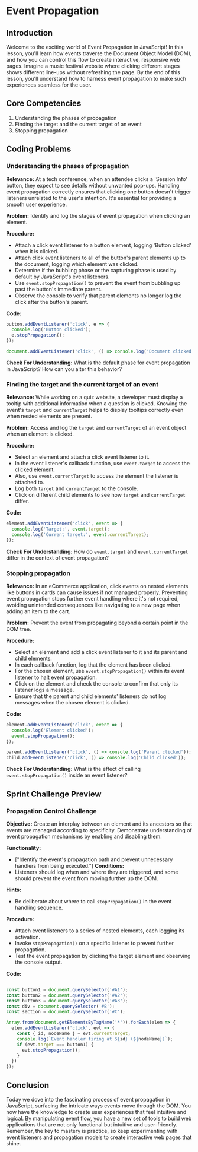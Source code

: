 # Event Propagation

## Introduction

Welcome to the exciting world of Event Propagation in JavaScript! In this lesson, you'll learn how events traverse the Document Object Model (DOM), and how you can control this flow to create interactive, responsive web pages. Imagine a music festival website where clicking different stages shows different line-ups without refreshing the page. By the end of this lesson, you'll understand how to harness event propagation to make such experiences seamless for the user.
## Core Competencies

1. Understanding the phases of propagation
2. Finding the target and the current target of an event
3. Stopping propagation
## Coding Problems
### Understanding the phases of propagation

**Relevance:** At a tech conference, when an attendee clicks a 'Session Info' button, they expect to see details without unwanted pop-ups. Handling event propagation correctly ensures that clicking one button doesn't trigger listeners unrelated to the user's intention. It's essential for providing a smooth user experience.

**Problem:** Identify and log the stages of event propagation when clicking an element.

**Procedure:**

- Attach a click event listener to a button element, logging 'Button clicked' when it is clicked.
- Attach click event listeners to all of the button's parent elements up to the document, logging which element was clicked.
- Determine if the bubbling phase or the capturing phase is used by default by JavaScript's event listeners.
- Use `event.stopPropagation()` to prevent the event from bubbling up past the button's immediate parent.
- Observe the console to verify that parent elements no longer log the click after the button's parent.

**Code:**

```javascript
button.addEventListener('click', e => {
  console.log('Button clicked');
  e.stopPropagation();
});

document.addEventListener('click', () => console.log('Document clicked'));

```
**Check For Understanding:** What is the default phase for event propagation in JavaScript? How can you alter this behavior?

### Finding the target and the current target of an event

**Relevance:** While working on a quiz website, a developer must display a tooltip with additional information when a question is clicked. Knowing the event's `target` and `currentTarget` helps to display tooltips correctly even when nested elements are present.

**Problem:** Access and log the `target` and `currentTarget` of an event object when an element is clicked.

**Procedure:**

- Select an element and attach a click event listener to it.
- In the event listener's callback function, use `event.target` to access the clicked element.
- Also, use `event.currentTarget` to access the element the listener is attached to.
- Log both `target` and `currentTarget` to the console.
- Click on different child elements to see how `target` and `currentTarget` differ.

**Code:**

```javascript
element.addEventListener('click', event => {
  console.log('Target:', event.target);
  console.log('Current target:', event.currentTarget);
});
```
**Check For Understanding:** How do `event.target` and `event.currentTarget` differ in the context of event propagation?

### Stopping propagation

**Relevance:** In an eCommerce application, click events on nested elements like buttons in cards can cause issues if not managed properly. Preventing event propagation stops further event handling where it's not required, avoiding unintended consequences like navigating to a new page when adding an item to the cart.

**Problem:** Prevent the event from propagating beyond a certain point in the DOM tree.

**Procedure:**

- Select an element and add a click event listener to it and its parent and child elements.
- In each callback function, log that the element has been clicked.
- For the chosen element, use `event.stopPropagation()` within its event listener to halt event propagation.
- Click on the element and check the console to confirm that only its listener logs a message.
- Ensure that the parent and child elements' listeners do not log messages when the chosen element is clicked.

**Code:**

```javascript
element.addEventListener('click', event => {
  console.log('Element clicked');
  event.stopPropagation();
});

parent.addEventListener('click', () => console.log('Parent clicked'));
child.addEventListener('click', () => console.log('Child clicked'));

```
**Check For Understanding:** What is the effect of calling `event.stopPropagation()` inside an event listener?

## Sprint Challenge Preview

### Propagation Control Challenge

**Objective:** Create an interplay between an element and its ancestors so that events are managed according to specificity. Demonstrate understanding of event propagation mechanisms by enabling and disabling them.

**Functionality:**
- ["Identify the event's propagation path and prevent unnecessary handlers from being executed."]
**Conditions:**
- Listeners should log when and where they are triggered, and some should prevent the event from moving further up the DOM.

**Hints:**
- Be deliberate about where to call `stopPropagation()` in the event handling sequence.

**Procedure:**
- Attach event listeners to a series of nested elements, each logging its activation.
- Invoke `stopPropagation()` on a specific listener to prevent further propagation.
- Test the event propagation by clicking the target element and observing the console output.

**Code:**

```javascript

const button1 = document.querySelector('#A1');
const button2 = document.querySelector('#A2');
const button3 = document.querySelector('#A3');
const div = document.querySelector('#B');
const section = document.querySelector('#C');

Array.from(document.getElementsByTagName('*')).forEach(elem => {
  elem.addEventListener('click', evt => {
    const { id, nodeName } = evt.currentTarget;
    console.log(`Event handler firing at ${id} (${nodeName})`);
    if (evt.target === button1) {
      evt.stopPropagation();
    }
  })
});

```

## Conclusion

Today we dove into the fascinating process of event propagation in JavaScript, surfacing the intricate ways events move through the DOM. You now have the knowledge to create user experiences that feel intuitive and logical. By manipulating event flow, you have a new set of tools to build web applications that are not only functional but intuitive and user-friendly. Remember, the key to mastery is practice, so keep experimenting with event listeners and propagation models to create interactive web pages that shine.